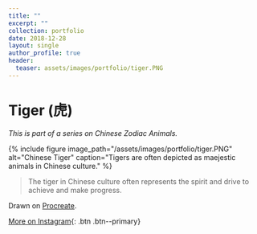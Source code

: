 ```yaml
---
title: ""
excerpt: ""
collection: portfolio
date: 2018-12-28
layout: single
author_profile: true
header:
  teaser: assets/images/portfolio/tiger.PNG
---
```


# Tiger (虎)

_This is part of a series on Chinese Zodiac Animals._

{% include figure image_path="/assets/images/portfolio/tiger.PNG" alt="Chinese Tiger" caption="Tigers are often depicted as maejestic animals in Chinese culture." %}

> The tiger in Chinese culture often represents the spirit and drive to achieve and make progress.

Drawn on [Procreate](https://procreate.art/).

[More on Instagram](https://instagram.com/bykfrankc){: .btn .btn--primary}